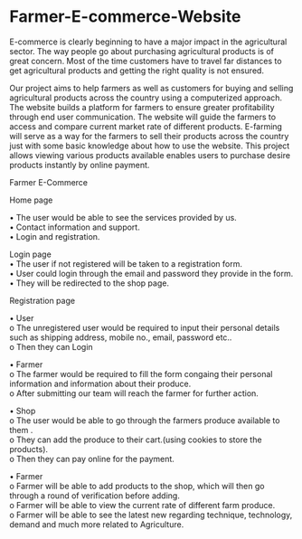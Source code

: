 # Farmer-E-commerce-Website

E-commerce is clearly beginning to have a major impact in the agricultural sector. The way people go about purchasing agricultural products is of great concern. Most of the time customers have to travel far distances to get agricultural products and getting the right quality is not ensured.     

Our project aims to help farmers as well as customers for buying and selling agricultural products across the country using a computerized approach. The website builds a platform for farmers to ensure greater profitability through end user communication. The website will guide the farmers to access and compare current market rate of different products.  E-farming will serve as a way for the farmers to sell their products across the country just with some basic knowledge about how to use the website. This project allows viewing various products available enables users to purchase desire products instantly by online payment.    

Farmer E-Commerce  

Home page  
	
•	The user would be able to see the services provided by us.  
•	Contact information and support.  
•	Login and registration.  

Login page  
•	The user if not registered will be taken to a registration form.  
•	User could login through the email and password they provide in the form.  
•	They will be redirected to the shop page.  

Registration page  
  
•	User   
 	 o	The unregistered user would be required to input their personal details such as shipping address, mobile no., email, password etc..   
 	 o	Then they can Login   
     
•	Farmer   
  	o	The farmer would be required to fill the form congaing their personal information and information about their produce.   
  	o	After submitting our team will reach the farmer for further action.       


 • 	Shop    
	o	The user would be able to go through the farmers produce available to them .   
	o	They can add the produce to their cart.(using cookies to store the products).   
	o	Then they can pay online for the payment.    

•	Farmer    
	o	Farmer will be able to add products to the shop, which will then go through a round of verification before adding.   
	o	Farmer will be able to view the current rate of different farm produce.    
	o	Farmer will be able to see the latest new regarding technique, technology, demand and much more related to Agriculture.   


